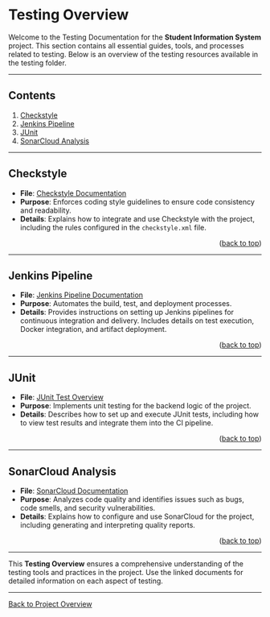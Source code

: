 # Testing Overview

Welcome to the Testing Documentation for the **Student Information System** project. This section contains all essential guides, tools, and processes related to testing. Below is an overview of the testing resources available in the testing folder.

---

## Contents

1. [Checkstyle](#checkstyle)
2. [Jenkins Pipeline](#jenkins-pipeline)
3. [JUnit](#junit)
4. [SonarCloud Analysis](#sonarcloud-analysis)

---

## Checkstyle

- **File**: [Checkstyle Documentation](../testing/checkstyle/checkStyle.md)
- **Purpose**: Enforces coding style guidelines to ensure code consistency and readability.
- **Details**: Explains how to integrate and use Checkstyle with the project, including the rules configured in the `checkstyle.xml` file.

<p align="right">(<a href="#contents">back to top</a>)</p>

---

## Jenkins Pipeline

- **File**: [Jenkins Pipeline Documentation](../testing/jenkins/jenkins-pipeline.md)
- **Purpose**: Automates the build, test, and deployment processes.
- **Details**: Provides instructions on setting up Jenkins pipelines for continuous integration and delivery. Includes details on test execution, Docker integration, and artifact deployment.

<p align="right">(<a href="#contents">back to top</a>)</p>

---

## JUnit

- **File**: [JUnit Test Overview](../testing/junit/test-overview.md)
- **Purpose**: Implements unit testing for the backend logic of the project.
- **Details**: Describes how to set up and execute JUnit tests, including how to view test results and integrate them into the CI pipeline.

<p align="right">(<a href="#contents">back to top</a>)</p>

---

## SonarCloud Analysis

- **File**: [SonarCloud Documentation](../testing/sonarCloud/sonarCloud.md)
- **Purpose**: Analyzes code quality and identifies issues such as bugs, code smells, and security vulnerabilities.
- **Details**: Explains how to configure and use SonarCloud for the project, including generating and interpreting quality reports.

<p align="right">(<a href="#contents">back to top</a>)</p>

---

This **Testing Overview** ensures a comprehensive understanding of the testing tools and practices in the project. Use the linked documents for detailed information on each aspect of testing.

---

[Back to Project Overview](../project-overview/project-overview.md)